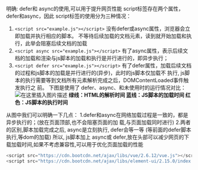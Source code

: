 明确: defer和 async的使用,可以用于提升网页性能
script标签存在两个属性，defer和async，因此 script标签的使用分为三种情况：
1. ```<script src="example.js"></script>```
没有defer或async属性，浏览器会立即加载并执行相应的脚本。
不等待后续加载的文档元素，读到就开始加载和执行，此举会阻塞后续文档的加载
2. ```<script async src="example.js"></script>```
有了async属性，表示后续文档的加载和渲染与js脚本的加载和执行是并行进行的，即异步执行；
3. ```<script defer src="example.js"></script>```
有了defer属性，加载后续文档的过程和js脚本的加载是并行进行的(异步)，此时的js脚本仅加载不
执行, js脚本的执行需要等到文档所有元素解析完成之后，DOMContentLoaded事件触发执行之
前。
下图是使用了 defer、async、和未使用时的运行情况对比：
![在这里插入图片描述](https://img-blog.csdnimg.cn/c78314887538458496efc135123874fb.png#pic_center)
**绿线：HTML的解析时间
蓝线：JS脚本的加载时间
红色：JS脚本的执行时间**

从图中我们可以明确一下几点：
1.defer和async在网络加载过程是一致的，都是异步执行的；(放在页面顶部,也不会阻塞页面的加
载,与页面加载同时进行)
2.两者的区别,脚本加载完成之后, async是立刻执行, defer会等一等 (等前面的defer脚本执行,等dom的加载)
所以, js脚本加上 async或 defer,放在头部可以减少网页的下载加载时间,如果不考虑兼容性,可以用于优化页面加载的性能
```javascript
<script src="https://cdn.bootcdn.net/ajax/libs/vue/2.6.12/vue.js"></script>
<script src="https://cdn.bootcdn.net/ajax/libs/element-ui/2.15.0/index.js"></script>
```